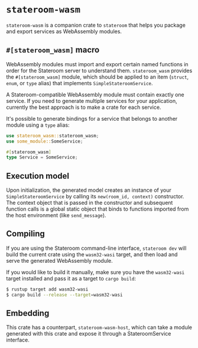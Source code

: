# `stateroom-wasm`

`stateroom-wasm` is a companion crate to `stateroom` that helps you package and
export services as WebAssembly modules.

## `#[stateroom_wasm]` macro

WebAssembly modules must import and export certain named functions in order for the
Stateroom server to understand them. `stateroom_wasm` provides the `#[stateroom_wasm]` module, 
which should be applied to an item (`struct`, `enum`, or `type` alias) that implements 
`SimpleStateroomService`.

A Stateroom-compatible WebAssembly module must contain exactly one service. If you
need to generate multiple services for your application, currently the best approach
is to make a crate for each service.

It's possible to generate bindings for a service that belongs to another module using
a `type` alias:

```rust
use stateroom_wasm::stateroom_wasm;
use some_module::SomeService;

#[stateroom_wasm]
type Service = SomeService;
```

## Execution model

Upon initialization, the generated model creates an instance of your `SimpleStateroomService`
by calling its `new(room_id, context)` constructor. The context object that is passed in the
constructor and subsequent function calls is a global static object that binds to functions
imported from the host environment (like `send_message`).

## Compiling

If you are using the Stateroom command-line interface, `stateroom dev` will build the
current crate using the `wasm32-wasi` target, and then load and serve the generated
WebAssembly module.

If you would like to build it manually, make sure you have the `wasm32-wasi` target installed
and pass it as a target to `cargo build`:

```bash
$ rustup target add wasm32-wasi
$ cargo build --release --target=wasm32-wasi
```

## Embedding

This crate has a counterpart, `stateroom-wasm-host`, which can take a module generated with
this crate and expose it through a StateroomService interface.
